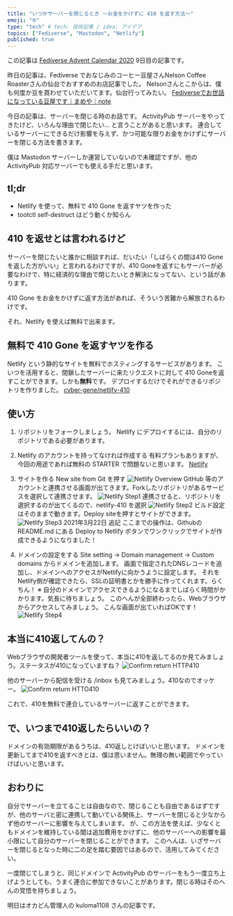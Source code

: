 ```yaml
---
title: "いつかサーバーを閉じるとき 〜お金をかけずに 410 を返す方法〜"
emoji: "🌐"
type: "tech" # tech: 技術記事 / idea: アイデア
topics: ["Fediverse", "Mastodon", "Netlify"]
published: true
---
```


この記事は [Fediverse Advent Calendar 2020](https://adventar.org/calendars/6046) 9日目の記事です。

昨日の記事は、Fediverse でおなじみのコーヒー豆屋さんNelson Coffee Roasterさんの仙台でおすすめのお店記事でした。
Nelsonさんとこからは、僕も何度か豆を買わせていただいてます。仙台行ってみたい。
[Fediverseでお世話になっている豆屋です｜まめや｜note](https://note.com/ncr/n/n852581e69a46)

今日の記事は、サーバーを閉じる時のお話です。
ActivityPub サーバーをやってきたけど、いろんな理由で閉じたい… と言うことがあると思います。
連合しているサーバーにできるだけ影響を与えず、かつ可能な限りお金をかけずにサーバーを閉じる方法を書きます。

僕は Mastodon サーバーしか運営していないので未確認ですが、他の ActivityPub 対応サーバーでも使える手だと思います。

## tl;dr

- Netlify を使って、無料で 410 Gone を返すヤツを作った
- tootctl self-destruct はどう動くか知らん

## 410 を返せとは言われるけど

サーバーを閉じたいと誰かに相談すれば、だいたい「しばらくの間は410 Goneを返した方がいい」と言われるわけですが、410 Goneを返すにもサーバーが必要なわけで、特に経済的な理由で閉じたいとき解決になってない、という話があります。

410 Gone をお金をかけずに返す方法があれば、そういう苦難から解放されるわけです。

それ、Netlify を使えば無料で出来ます。

## 無料で 410 Gone を返すヤツを作る

Netlify という静的なサイトを無料でホスティングするサービスがあります。
こいつを活用すると、閉鎖したサーバーに来たリクエストに対して 410 Goneを返すことができます。しかも**無料**です。
デプロイするだけでそれができるリポジトリを作りました。
[cyber-gene/netlify-410](https://github.com/cyber-gene/netlify-410)

## 使い方

1. リポジトリをフォークしましょう。
Netlify にデプロイするには、自分のリポジトリである必要があります。

1. Netlify のアカウントを持ってなければ作成する
有料プランもありますが、今回の用途であれば無料の STARTER で問題ないと思います。
[Netlify](https://www.netlify.com/)

1. サイトを作る
New site from Git を押す
![Netlify Overview](https://storage.googleapis.com/zenn-user-upload/dplv0jnj7mfwcsppo6mo54hkuop9)
GitHub 等のアカウントと連携させる画面が出てきます。Forkしたリポジトリがあるサービスを選択して連携させます。
![Netlify Step1](https://storage.googleapis.com/zenn-user-upload/le76safsuvli34xqfh7ihvlwhax6)
連携させると、リポジトリを選択するのが出てくるので、netlify-410 を選択
![Netlify Step2](https://storage.googleapis.com/zenn-user-upload/jcd7rd0xpoboq22xsvwf35ejicxm)
ビルド設定はそのままで動きます。Deploy siteを押すとサイトができます。
![Netlify Step3](https://storage.googleapis.com/zenn-user-upload/iaqlzclgqpfv7nrg14hxmz4qy28w)
2021年3月22日 追記
ここまでの操作は、GithubのREADME.md にある Deploy to Netlify ボタンでワンクリックでサイトが作成できるようになりました！

1. ドメインの設定をする
Site setting → Domain management → Custom domains からドメインを追加します。
画面で指定されたDNSレコードを追加し、ドメインへのアクセスがNetlifyに向かうように設定します。
それをNetlify側が確認できたら、SSLの証明書とかを勝手に作ってくれます。らくちん！
※ 自分のドメインでアクセスできるようになるまでしばらく時間がかかります。気長に待ちましょう。
このへんが全部終わったら、Webブラウザからアクセスしてみましょう。
こんな画面が出ていればOKです！
![Netlify Step4](https://storage.googleapis.com/zenn-user-upload/upcqh7er87lyom3ti3x8grns3l7l)

## 本当に410返してんの？

Webブラウザの開発者ツールを使って、本当に410を返してるのか見てみましょう。ステータスが410になっていますね？
![Confirm return HTTP410](https://storage.googleapis.com/zenn-user-upload/9p4pxi9rdf5zpvau5z3l7ob56ndu)

他のサーバーから配信を受ける /inbox も見てみましょう。410なのでオッケー。
![Confirm return HTTO410](https://storage.googleapis.com/zenn-user-upload/s8vnl58q9gcn7mzojurxq8ulizh5)

これで、410を無料で連合しているサーバーに返すことができます。

## で、いつまで410返したらいいの？

ドメインの有効期限があるうちは、410返しとけばいいと思います。
ドメインを更新してまで410を返すべきとは、僕は思いません。無理の無い範囲でやっていけばいいと思います。

## おわりに
自分でサーバーを立てることは自由なので、閉じることも自由であるはずですが、他のサーバと密に連携して動いている関係上、サーバーを閉じると少なからず他のサーバーに影響を与えてしまいます。
が、この方法を使えば、少なくともドメインを維持している間は追加費用をかけずに、他のサーバーへの影響を最小限にして自分のサーバーを閉じることができます。
このへんは、いざサーバーを閉じるとなった時に二の足を踏む要因ではあるので、活用してみてください。

一度閉じてしまうと、同じドメインで ActivityPub のサーバーをもう一度立ち上げようとしても、うまく連合に参加できないことがあります。閉じる時はそのへんの覚悟を持ちましょう。

明日はオカどん管理人の kuloma1108 さんの記事です。